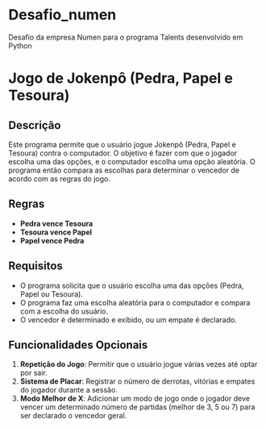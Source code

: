 # Desafio_numen
Desafio da empresa Numen para o programa Talents desenvolvido em Python

# Jogo de Jokenpô (Pedra, Papel e Tesoura)

## Descrição

Este programa permite que o usuário jogue Jokenpô (Pedra, Papel e Tesoura) contra o computador. O objetivo é fazer com que o jogador escolha uma das opções, e o computador escolha uma opção aleatória. O programa então compara as escolhas para determinar o vencedor de acordo com as regras do jogo.

## Regras

- **Pedra vence Tesoura**
- **Tesoura vence Papel**
- **Papel vence Pedra**

## Requisitos

- O programa solicita que o usuário escolha uma das opções (Pedra, Papel ou Tesoura).
- O programa faz uma escolha aleatória para o computador e compara com a escolha do usuário.
- O vencedor é determinado e exibido, ou um empate é declarado.

## Funcionalidades Opcionais

1. **Repetição do Jogo**: Permitir que o usuário jogue várias vezes até optar por sair.
2. **Sistema de Placar**: Registrar o número de derrotas, vitórias e empates do jogador durante a sessão.
3. **Modo Melhor de X**: Adicionar um modo de jogo onde o jogador deve vencer um determinado número de partidas (melhor de 3, 5 ou 7) para ser declarado o vencedor geral.

